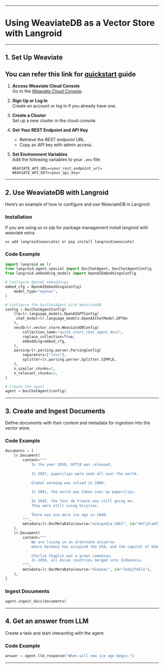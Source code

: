 
---

# **Using WeaviateDB as a Vector Store with Langroid**

---

## **1. Set Up Weaviate**
## **You can refer this link for [quickstart](https://weaviate.io/developers/weaviate/quickstart) guide** 

1. **Access Weaviate Cloud Console**  
   Go to the [Weaviate Cloud Console](https://console.weaviate.cloud/).
   
2. **Sign Up or Log In**  
   Create an account or log in if you already have one.

3. **Create a Cluster**  
   Set up a new cluster in the cloud console.

4. **Get Your REST Endpoint and API Key**  
   - Retrieve the REST endpoint URL.  
   - Copy an API key with admin access.

5. **Set Environment Variables**  
   Add the following variables to your `.env` file:
   ```env
   WEAVIATE_API_URL=<your_rest_endpoint_url>
   WEAVIATE_API_KEY=<your_api_key>
   ```

---

## **2. Use WeaviateDB with Langroid**

Here’s an example of how to configure and use WeaviateDB in Langroid:

### **Installation**
If you are using uv or pip for package management install langroid with weaviate extra
```
uv add langroid[weaviate] or pip install langroid[weaviate]
```

### **Code Example**
```python
import langroid as lr
from langroid.agent.special import DocChatAgent, DocChatAgentConfig
from langroid.embedding_models import OpenAIEmbeddingsConfig

# Configure OpenAI embeddings
embed_cfg = OpenAIEmbeddingsConfig(
    model_type="openai",
)

# Configure the DocChatAgent with WeaviateDB
config = DocChatAgentConfig(
    llm=lr.language_models.OpenAIGPTConfig(
     chat_model=lr.language_models.OpenAIChatModel.GPT4o
    ),
    vecdb=lr.vector_store.WeaviateDBConfig(
        collection_name="quick_start_chat_agent_docs",
        replace_collection=True,
        embedding=embed_cfg,
    ),
    parsing=lr.parsing.parser.ParsingConfig(
        separators=["\n\n"],
        splitter=lr.parsing.parser.Splitter.SIMPLE,
    ),
    n_similar_chunks=2,
    n_relevant_chunks=2,
)

# Create the agent
agent = DocChatAgent(config)
```

---

## **3. Create and Ingest Documents**

Define documents with their content and metadata for ingestion into the vector store.

### **Code Example**
```python
documents = [
    lr.Document(
        content="""
            In the year 2050, GPT10 was released. 
            
            In 2057, paperclips were seen all over the world. 
            
            Global warming was solved in 2060. 
            
            In 2061, the world was taken over by paperclips.         
            
            In 2045, the Tour de France was still going on.
            They were still using bicycles. 
            
            There was one more ice age in 2040.
        """,
        metadata=lr.DocMetaData(source="wikipedia-2063", id="dkfjkladfjalk"),
    ),
    lr.Document(
        content="""
            We are living in an alternate universe 
            where Germany has occupied the USA, and the capital of USA is Berlin.
            
            Charlie Chaplin was a great comedian.
            In 2050, all Asian countries merged into Indonesia.
        """,
        metadata=lr.DocMetaData(source="Almanac", id="lkdajfdkla"),
    ),
]
```

### **Ingest Documents**
```python
agent.ingest_docs(documents)
```

---

## **4. Get an answer from LLM**

Create a task and start interacting with the agent.

### **Code Example**
```python
answer = agent.llm_response("When will new ice age begin.")
```

---

